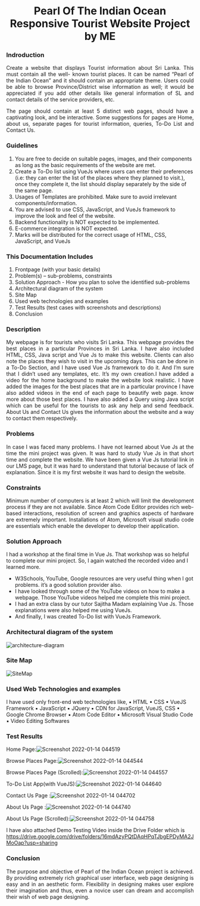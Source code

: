 <h1 align="center">Pearl Of The Indian Ocean <br>Responsive Tourist Website Project by ME</h1>

### Indroduction 
<p align="justify"> Create a website that displays Tourist information about Sri Lanka. This must contain all the well- known tourist places. It can be named “Pearl of the Indian Ocean” and it should contain an appropriate theme. Users could be able to browse Province/District wise information as well; it would be appreciated if you add other details like general information of SL and contact details of the service providers, etc.</p>
  
<p align="justify">The page should contain at least 5 distinct web pages, should have a captivating look, and be interactive. Some suggestions for pages are Home, about us, separate pages for tourist information, queries, To-Do List and Contact Us.<p>
  
  
### Guidelines
  1. You are free to decide on suitable pages, images, and their components as long as the basic requirements of the website are met.
  2. Create a To-Do list using VueJs where users can enter their preferences (i.e: they can enter the list of the places where they planned to visit.), 
  once they complete it, the list should display separately by the side of the same page.
  3. Usages of Templates are prohibited. Make sure to avoid irrelevant components/information.
  4. You are advised to use CSS, JavaScript, and VueJs framework to improve the look and feel of the website.
  5. Backend functionality is NOT expected to be implemented.
  6. E-commerce integration is NOT expected.
  7. Marks will be distributed for the correct usage of HTML, CSS, JavaScript, and VueJs

  
### This Documentation Includes
  1. Frontpage (with your basic details)
  2. Problem(s) – sub-problems, constraints
  3. Solution Approach - How you plan to solve the identified sub-problems
  4. Architectural diagram of the system
  5. Site Map
  6. Used web technologies and examples
  7. Test Results (test cases with screenshots and descriptions)
  8. Conclusion
  
  
### Description 
<p align="justify"> My webpage is for tourists who visits Sri Lanka. This webpage provides the best places in a particular Provinces in Sri Lanka. I have also included HTML, CSS, Java script and Vue Js to make this website. Clients can also note the places they wish to visit in the upcoming days. This can be done in a To-Do Section, and I have used Vue Js framework to do it. And I’m sure that I didn’t used any templates, etc. It’s my own creation.I have added a video for the home background to make the website look realistic. I have added the images for the best places that are in a particular province I have also added videos in the end of each page to beautify web page. know more about those best places. I have also added a Query using Java script which can be useful for the tourists to ask any help and send feedback. About Us and Contact Us gives the information about the website and a way to contact them respectively.</p>
  
### Problems 
<p align="justify"> In case I was faced many problems. I have not learned about Vue Js at the time the mini project was given. It was hard to study Vue Js in that short time and complete the website. We have been given a Vue Js tutorial link in our LMS page, but it was hard to understand that tutorial because of lack of explanation. Since it is my first website it was hard to design the website.</p>
  
### Constraints
<p align="justify"> Minimum number of computers is at least 2 which will limit the development process if they are not available. Since Atom Code Editor provides rich web-based interactions, resolution of screen and graphics aspects of hardware are extremely important. Installations of Atom, Microsoft visual studio code are essentials which enable the developer to develop their application.</p>
  
### Solution Approach
I had a workshop at the final time in Vue Js. That workshop was so helpful to complete our mini project. So, I again watched the recorded video and I learned more.
- W3Schools, YouTube, Google resources are very useful thing when I got problems. it’s a good
solution provider also.
- I have looked through some of the YouTube videos on how to make a webpage. Those YouTube videos helped me complete this mini project.
- I had an extra class by our tutor Sajitha Madam explaining Vue Js. Those explanations were also helped me using VueJs.
- And finally, I was created To-Do list with VueJs Framework.
  
### Architectural diagram of the system
![architecture-diagram](https://user-images.githubusercontent.com/90142607/186636376-15c939fa-7fdc-4956-9451-25f952512b88.png)
  
### Site Map
  ![SiteMap](https://user-images.githubusercontent.com/90142607/186636417-f48e30ea-110b-445f-88b4-bf2a7b60c6a9.jpg)

### Used Web Technologies and examples
  I have used only front-end web technologies like,
    ▪ HTML                        ▪ CSS                 ▪ VueJS Framework
    ▪ JavaScript                  ▪ JQuery              ▪ CDN for JavaScript, VueJS, CSS
    ▪ Google Chrome Browser       ▪ Atom Code Editor    ▪ Microsoft Visual Studio Code
    ▪ Video Editing Softwares
  
### Test Results
Home Page:![Screenshot 2022-01-14 044519](https://user-images.githubusercontent.com/90142607/186636537-a3fb0c7e-9c22-42f3-8396-45cb0372ee93.png)

Browse Places Page:![Screenshot 2022-01-14 044544](https://user-images.githubusercontent.com/90142607/186636619-ce32aea3-481f-417c-8106-b123c91d1f10.png)

Browse Places Page (Scrolled):![Screenshot 2022-01-14 044557](https://user-images.githubusercontent.com/90142607/186636636-80780beb-ccdb-45cf-9efa-aa5c4e3b7309.png)

To-Do List App(with VueJS):![Screenshot 2022-01-14 044640](https://user-images.githubusercontent.com/90142607/186636670-3c47756d-1789-458c-9d50-1b000c724f43.png)

Contact Us Page :![Screenshot 2022-01-14 044702](https://user-images.githubusercontent.com/90142607/186636688-92971806-a40d-4e94-887a-3cf2f74f5b0c.png)

About Us Page :![Screenshot 2022-01-14 044740](https://user-images.githubusercontent.com/90142607/186636706-75c0a257-63a8-4748-88db-26cd55366f87.png)

About Us Page (Scrolled):![Screenshot 2022-01-14 044758](https://user-images.githubusercontent.com/90142607/186636749-034e3787-9ad1-4789-92f0-8f7919a860dc.png)

I have also attached Demo Testing Video inside the Drive Folder which is
https://drive.google.com/drive/folders/16mdAzyPQtDAqHPqTJbgEPDyMA2JMoOap?usp=sharing

### Conclusion
<p align="justify">The purpose and objective of Pearl of the Indian Ocean project is achieved. By providing extremely rich graphical user interface, web page designing is easy and in an aesthetic form. Flexibility in designing makes user explore their imagination and thus, even a novice user can dream and accomplish their wish of web page designing.</p>
